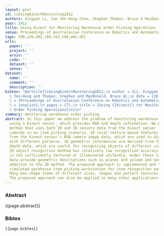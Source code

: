 ```yaml
---
layout: post
id: liUsingKinectMonitoring2012
authors: Xingyan Li, Ian Yen-Hung Chen, Stephen Thomas, Bruce A MacDonald
year: 2012
title: Using Kinect for Monitoring Warehouse Order Picking Operations
venue: Proceedings of Australasian Conference on Robotics and Automation
tags: t80,a26,d02,c04,t63,t08,m01,d51
urls:
  paper: ''
  project: ''
  arxiv: ''
  code: ''
  dataset: ''
  venue: ''
dataset:
  name: ''
  comment: ''
  description: ''
bibtex: "@article{liUsingKinectMonitoring2012,\n author = {Li, Xingyan and Chen, Ian\
  \ Yen-Hung and Thomas, Stephen and MacDonald, Bruce A},\n date = {2012},\n journaltitle\
  \ = {Proceedings of Australasian Conference on Robotics and Automation},\n langid\
  \ = {english},\n pages = {7},\n title = {Using {{Kinect}} for Monitoring Warehouse\
  \ Order Picking Operations}\n}\n"
summary: monitoring warehouse order picking
abstract: In this paper we address the problem of monitoring warehouse order picking
  using a Kinect sensor, which provides RGB and depth information. We propose a new
  method that uses both 2D and 3D sensory data from the Kinect sensor for recognizing
  cuboids in an item picking scenario. 2D local texture based features are derived
  from the Kinect sensor’s RGB camera image data, which are used to distinguish objects
  with different patterns. 3D geometric information are derived from the Kinect sensor’s
  depth data, which are useful for recognizing objects of different size. Usually,
  2D object recognition method has relatively low recognition accuracy when the object
  is not sufficiently textured or illuminated uniformly. Under those situations, 3D
  data provide geometric descriptions such as planes and volume and becomes a welcome
  addition to the 2D method. The proposed approach is implemented and tested on a
  simulated warehouse item picking workstation for item recognition and process monitoring.
  Many box-shape items of different sizes, shapes and pattern textures are tested.
  The proposed approach can also be applied in many other applications.
---
```


### Abstract

{{page.abstract}}

### Bibtex

```
{{page.bibtex}}
```
            